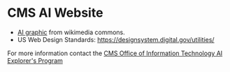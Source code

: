 # CMS AI Website

- [AI graphic](https://commons.wikimedia.org/wiki/File:Noun-artificial-intelligence-884535.svg) from wikimedia commons.
- US Web Design Standards: https://designsystem.digital.gov/utilities/

For more information contact the [CMS Office of Information Technology AI Explorer's Program](mailto:ai-pilots@cms.hhs.gov)
